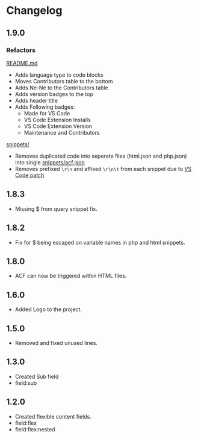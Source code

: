 # Changelog

## 1.9.0

### Refactors

[README.md](https://github.com/hubsta/acf-snippet-vsc/blob/master/README.md)

* Adds language type to code blocks
* Moves Contributors table to the bottom
* Adds Ne-Ne to the Contributors table
* Adds version badges to the top
* Adds header title
* Adds Following badges:
  * Made for VS Code
  * VS Code Extension Installs
  * VS Code Extension Version
  * Maintenance and Contributors

[snippets/](https://github.com/hubsta/acf-snippet-vsc/blob/master/snippets/)

* Removes duplicated code into seperate files (html.json and php.json) into single [snippets/acf.json](https://github.com/hubsta/acf-snippet-vsc/blob/master/snippets/acf.json)
* Removes prefixed `\r\n` and affixed `\r\n\t` from each snippet due to [VS Code patch](https://code.visualstudio.com/updates/v1_17#_snippet-transforms)

## 1.8.3

* Missing $ from query snippet fix.

## 1.8.2

* Fix for $ being escaped on variable names in php and html snippets.

## 1.8.0

* ACF can now be triggered within HTML files.

## 1.6.0

* Added Logo to the project.

## 1.5.0

* Removed and fixed unused lines.

## 1.3.0

* Created Sub field
* field:sub

## 1.2.0

* Created flexible content fields.
* field:flex
* field:flex:nested
